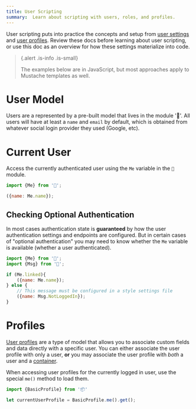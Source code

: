 ```yaml
---
title: User Scripting
summary:  Learn about scripting with users, roles, and profiles.
---
```


User scripting puts into practice the concepts and setup from
[user settings](/🗄/Article/settings/users.md) and
[user profiles](/🗄/Article/models/types.md#profile).
Review these docs before learning about user scripting, or use this doc as an overview
for how these settings materialize into code.

> {.alert .is-info .is-small}
>
> The examples below are in JavaScript, but most approaches apply to Mustache templates as well.

# User Model

Users are a represented by a pre-built model that lives in the module '👤'.
All users will have at least a `name` and `email` by default,
which is obtained from whatever social login provider they used (Google, etc).
       
# Current User
 
Access the currently authenticated user using the `Me` variable in the `👤` module.
 
```javascript
import {Me} from '👤';

({name: Me.name});
```

## Checking Optional Authentication

In most cases authentication state is **guaranteed** by how the user authentication
settings and endpoints are configured.
But in certain cases of "optional authentication"
you may need to know whether the `Me` variable is available (whether a user authenticated).
        
```javascript
import {Me} from '👤';
import {Msg} from '🎨';

if (Me.linked){
    ({name: Me.name});
} else {
    // This message must be configured in a style settings file
    ({name: Msg.NotLoggedIn});
}
```

# Profiles

[User profiles](/🗄/Article/models/types.md#profile)
are a type of model that allows you to associate custom fields and data directly with a specific user.
You can either associate the user profile with only a user,
**or** you may associate the user profile with _both_ a user and a
[container](/🗄/Article/models/containers.md).
        
When accessing user profiles for the currently logged in user,
use the special `me()` method to load them.
       
```javascript
import {BasicProfile} from '📦'

let currentUserProfile = BasicProfile.me().get();
```